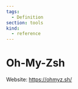 ```yaml
---
tags:
  - Definition
section: tools
kind:
  - reference
---
```

# Oh-My-Zsh

Website: <https://ohmyz.sh/>
